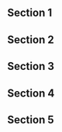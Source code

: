 <script>
  document.title = "Overrides - CP4D";
</script>
## Section 1


## Section 2


## Section 3


## Section 4


## Section 5

